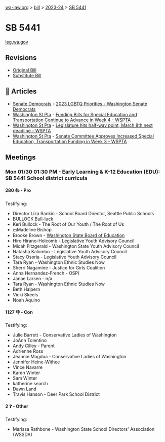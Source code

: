 [wa-law.org](/) > [bill](/bill/) > [2023-24](/bill/2023-24/) > [SB 5441](/bill/2023-24/sb/5441/)

# SB 5441
[leg.wa.gov](https://app.leg.wa.gov/billsummary?BillNumber=5441&Year=2023&Initiative=false)

## Revisions
* [Original Bill](1/)
* [Substitute Bill](S/)

## 📰 Articles
* [Senate Democrats](/org/senate_democrats/) - [2023 LGBTQ Priorities - Washington Senate Democrats](https://senatedemocrats.wa.gov/lgbtq2023priorities/#:~:text=Senate%20Bill%205441)
* [Washington St Pta](/org/washington_st_pta/) - [Funding Bills for Special Education and Transportation Continue to Advance in Week 4 - WSPTA](https://www.wastatepta.org/funding-bills-for-special-education-and-transportation-continue-to-advance-in-week-4/#:~:text=SB%205441)
* [Washington St Pta](/org/washington_st_pta/) - [Legislature hits half-way point, March 8th next deadline - WSPTA](https://www.wastatepta.org/legislature-hits-half-way-point-march-8th-next-deadline/#:~:text=SB%205441)
* [Washington St Pta](/org/washington_st_pta/) - [Senate Committee Approves Increased Special Education, Transportation Funding in Week 3 - WSPTA](https://www.wastatepta.org/senate-committee-approves-increased-special-education-transportation-funding-in-week-3/#:~:text=SB%205441)

## Meetings
### Mon 01/30 01:30 PM - Early Learning & K-12 Education (EDU): SB 5441 School district curricula
#### 280 👍 - Pro
Testifying:
* Director Liza Rankin - School Board Director, Seattle Public Schools
* BULLOCK Bull-luck
* Keri Bullock - The Root of Our  Youth / The Root of Us
* 💵Madeline Bishop
* Brooke Brown - [Washington State Board of Education](/org/washington_state_board_of_education/)
* Hiro Hirano-Holcomb - Legislative Youth Advisory Council
* Micah Fitzgerald - Washington State Youth Advisory Council
* Natasha Kalombo - Legislative Youth Advisory Council
* Stacy Osoria - Legislative Youth Advisory Council
* Tara Ryan - Washington Ethnic Studies Now
* Sherri Nagamine - Justice for Girls Coalition
* Anna Hernandez-French - OSPI
* Janae Larsen - n/a
* Tara Ryan - Washington Ethnic Studies Now
* Beth Halpern
* Vicki Skeels
* Noah Aquino

#### 1127 👎 - Con
Testifying:
* Julie Barrett - Conservative Ladies of Washington
* JoAnn Tolentino
* Andy Cilley - Parent
* Adrienne Ross
* Jeannie Magdua - Conservative Ladies of Washington
* Jennifer Heine-Withee
* Vince Navarre
* Karen Winter
* Sam Winter
* katherine search
* Dawn Land
* Travis Hanson - Deer Park School District

#### 2 ❓ - Other
Testifying:
* Marissa Rathbone - Washington State School Directors' Association (WSSDA)
